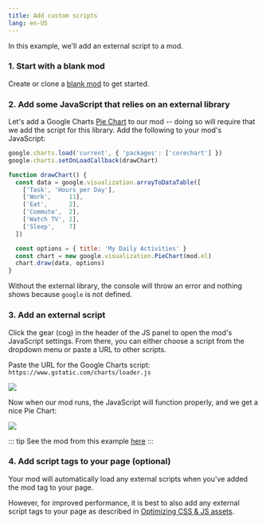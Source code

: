 ```yaml
---
title: Add custom scripts
lang: en-US
---
```


In this example, we'll add an external script to a mod.

### 1. Start with a blank mod

Create or clone a [blank mod](https://anymod.com/mod/llaba) to get started.

### 2. Add some JavaScript that relies on an external library

Let's add a Google Charts [Pie Chart](https://google-developers.appspot.com/chart/interactive/docs/gallery/piechart) to our mod -- doing so will require that we add the script for this library. Add the following to your mod's JavaScript:

```js
google.charts.load('current', { 'packages': ['corechart'] })
google.charts.setOnLoadCallback(drawChart)

function drawChart() {
  const data = google.visualization.arrayToDataTable([
    ['Task', 'Hours per Day'],
    ['Work',     11],
    ['Eat',      2],
    ['Commute',  2],
    ['Watch TV', 2],
    ['Sleep',    7]
  ])

  const options = { title: 'My Daily Activities' }
  const chart = new google.visualization.PieChart(mod.el)
  chart.draw(data, options)
}
```

Without the external library, the console will throw an error and nothing shows because `google` is not defined.

### 3. Add an external script

Click the gear (cog) in the header of the JS panel to open the mod's JavaScript settings.  From there, you can either choose a script from the dropdown menu or paste a URL to other scripts.

Paste the URL for the Google Charts script: `https://www.gstatic.com/charts/loader.js`

<img src="https://res.cloudinary.com/component/image/upload/c_scale,w_1200/v1534813793/script-01_ear7dg.png">

Now when our mod runs, the JavaScript will function properly, and we get a nice Pie Chart:

<img src="https://res.cloudinary.com/component/image/upload/c_scale,w_1200/v1534814117/script-02_wi7svt.png">

::: tip
See the mod from this example [here](https://anymod.com/mod/oorna)
:::

### 4. Add script tags to your page (optional)

Your mod will automatically load any external scripts when you've added the mod tag to your page.

However, for improved performance, it is best to also add any external script tags to your page as described in [Optimizing CSS & JS assets](/examples/optimize-assets.html).
